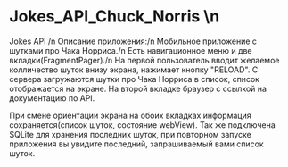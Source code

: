 # Jokes_API_Chuck_Norris \n
Jokes API /n
Описание приложения:/n
Мобильное приложение с шутками про Чака Норриса./n
Есть навигационное меню и две вкладки(FragmentPager)./n
На первой пользователь вводит желаемое колличество шуток внизу экрана, нажимает кнопку "RELOAD".
С сервера загружаются шутки про Чака Норриса в список, список отображается на экране.
На второй вкладке браузер с ссылкой на документацию по API.

При смене ориентации экрана на обоих вкладках информация сохраняется(список шуток, состояние webView).
Так же подключена SQLite для хранения последних шуток, при повторном запуске приложения вы увидите последний, запрашиваемый вами список шуток.
